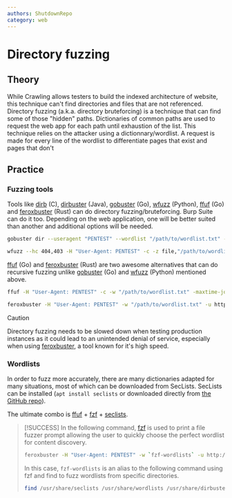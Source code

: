 ```yaml
---
authors: ShutdownRepo
category: web
---
```


# Directory fuzzing

## Theory

While Crawling allows testers to build the indexed architecture of website, this technique can't find directories and files that are not referenced. Directory fuzzing (a.k.a. directory bruteforcing) is a technique that can find some of those "hidden" paths. Dictionaries of common paths are used to request the web app for each path until exhaustion of the list. This technique relies on the attacker using a dictionnary/wordlist. A request is made for every line of the wordlist to differentiate pages that exist and pages that don't

## Practice

### Fuzzing tools

Tools like [dirb](http://dirb.sourceforge.net/) (C), [dirbuster](https://sourceforge.net/projects/dirbuster/) (Java), [gobuster](https://github.com/OJ/gobuster) (Go), [wfuzz](https://github.com/xmendez/wfuzz) (Python), [ffuf](https://github.com/ffuf/ffuf) (Go) and [feroxbuster](https://github.com/epi052/feroxbuster) (Rust) can do directory fuzzing/bruteforcing. Burp Suite can do it too. Depending on the web application, one will be better suited than another and additional options will be needed.

```bash
gobuster dir --useragent "PENTEST" --wordlist "/path/to/wordlist.txt" --url $URL
```

```bash
wfuzz --hc 404,403 -H "User-Agent: PENTEST" -c -z file,"/path/to/wordlist.txt" $URL/FUZZ
```

[ffuf](https://github.com/ffuf/ffuf) (Go) and [feroxbuster](https://github.com/epi052/feroxbuster) (Rust) are two awesome alternatives that can do recursive fuzzing unlike [gobuster](https://github.com/OJ/gobuster) (Go) and [wfuzz](https://github.com/xmendez/wfuzz) (Python) mentioned above.

```bash
ffuf -H "User-Agent: PENTEST" -c -w "/path/to/wordlist.txt" -maxtime-job 60 -recursion -recursion-depth 2 -u $URL/FUZZ
```

```bash
feroxbuster -H "User-Agent: PENTEST" -w "/path/to/wordlist.txt" -u http://192.168.10.10/
```

> [!CAUTION]
> Directory fuzzing needs to be slowed down when testing production instances as it could lead to an unintended denial of service, especially when using [feroxbuster](https://github.com/epi052/feroxbuster), a tool known for it's high speed.

### Wordlists

In order to fuzz more accurately, there are many dictionaries adapted for many situations, most of which can be downloaded from SecLists. SecLists can be installed (`apt install seclists` or downloaded directly from [the GitHub repo](https://github.com/danielmiessler/SecLists)).

The ultimate combo is [ffuf](https://github.com/ffuf/ffuf) + [fzf](https://github.com/junegunn/fzf) + [seclists](https://github.com/danielmiessler/SecLists).

> [!SUCCESS]
> In the following command, [fzf](https://github.com/junegunn/fzf) is used to print a file fuzzer prompt allowing the user to quickly choose the perfect wordlist for content discovery.
> 
> ```bash
> feroxbuster -H "User-Agent: PENTEST" -w `fzf-wordlists` -u http://192.168.10.10/
> ```
> 
> In this case, `fzf-wordlists` is an alias to the following command using fzf and find to fuzz wordlists from specific directories.
> 
> ```bash
> find /usr/share/seclists /usr/share/wordlists /usr/share/dirbuster /usr/share/wfuzz /usr/share/dirb -type f | fzf
> ```